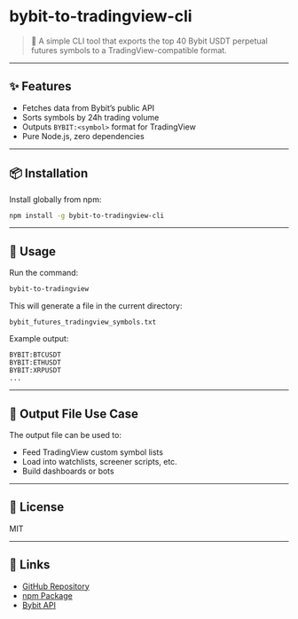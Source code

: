 # bybit-to-tradingview-cli

> 🧩 A simple CLI tool that exports the top 40 Bybit USDT perpetual futures symbols to a TradingView-compatible format.

---

## ✨ Features

- Fetches data from Bybit’s public API
- Sorts symbols by 24h trading volume
- Outputs `BYBIT:<symbol>` format for TradingView
- Pure Node.js, zero dependencies

---

## 📦 Installation

Install globally from npm:

```bash
npm install -g bybit-to-tradingview-cli
```

---

## 🚀 Usage

Run the command:

```bash
bybit-to-tradingview
```

This will generate a file in the current directory:

```
bybit_futures_tradingview_symbols.txt
```

Example output:

```
BYBIT:BTCUSDT
BYBIT:ETHUSDT
BYBIT:XRPUSDT
...
```

---

## 📁 Output File Use Case

The output file can be used to:

- Feed TradingView custom symbol lists
- Load into watchlists, screener scripts, etc.
- Build dashboards or bots

---

## 📜 License

MIT

---

## 🔗 Links

- [GitHub Repository](https://github.com/VanoBond/bybit-to-tradingview-cli)
- [npm Package](https://www.npmjs.com/package/bybit-to-tradingview-cli)
- [Bybit API](https://bybit-exchange.github.io/docs/v5/intro)
